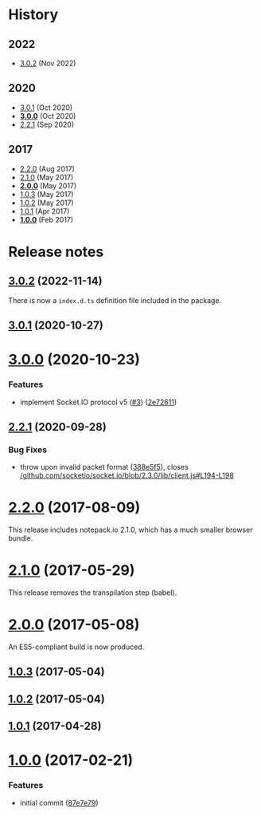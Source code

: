 # History

## 2022

- [3.0.2](#302-2022-11-14) (Nov 2022)

## 2020

- [3.0.1](#301-2020-10-27) (Oct 2020)
- [**3.0.0**](#300-2020-10-23) (Oct 2020)
- [2.2.1](#221-2020-09-28) (Sep 2020)

## 2017

- [2.2.0](#220-2017-08-09) (Aug 2017)
- [2.1.0](#210-2017-5-29) (May 2017)
- [**2.0.0**](#200-2017-05-08) (May 2017)
- [1.0.3](#103-2017-05-04) (May 2017)
- [1.0.2](#102-2017-05-04) (May 2017)
- [1.0.1](#101-2017-04-28) (Apr 2017)
- [**1.0.0**](#100-2017-02-21) (Feb 2017)



# Release notes

## [3.0.2](https://github.com/socketio/socket.io-msgpack-parser/compare/3.0.1...3.0.2) (2022-11-14)

There is now a `index.d.ts` definition file included in the package.



## [3.0.1](https://github.com/socketio/socket.io-msgpack-parser/compare/3.0.0...3.0.1) (2020-10-27)



# [3.0.0](https://github.com/socketio/socket.io-msgpack-parser/compare/2.2.1...3.0.0) (2020-10-23)


### Features

* implement Socket.IO protocol v5 ([#3](https://github.com/socketio/socket.io-msgpack-parser/issues/3)) ([2e72611](https://github.com/socketio/socket.io-msgpack-parser/commit/2e726111437e6f744529fb00afae3afd9497e6d8))



## [2.2.1](https://github.com/socketio/socket.io-msgpack-parser/compare/2.2.0...2.2.1) (2020-09-28)


### Bug Fixes

* throw upon invalid packet format ([388e5f5](https://github.com/socketio/socket.io-msgpack-parser/commit/388e5f55862e32562bbfb0e6e1066dc3f2962191)), closes [/github.com/socketio/socket.io/blob/2.3.0/lib/client.js#L194-L198](https://github.com//github.com/socketio/socket.io/blob/2.3.0/lib/client.js/issues/L194-L198)



# [2.2.0](https://github.com/socketio/socket.io-msgpack-parser/compare/2.1.0...2.2.0) (2017-08-09)

This release includes notepack.io 2.1.0, which has a much smaller browser bundle.



# [2.1.0](https://github.com/socketio/socket.io-msgpack-parser/compare/2.0.0...2.1.0) (2017-05-29)

This release removes the transpilation step (babel).



# [2.0.0](https://github.com/socketio/socket.io-msgpack-parser/compare/1.0.3...2.0.0) (2017-05-08)

An ES5-compliant build is now produced.



## [1.0.3](https://github.com/socketio/socket.io-msgpack-parser/compare/1.0.2...1.0.3) (2017-05-04)



## [1.0.2](https://github.com/socketio/socket.io-msgpack-parser/compare/1.0.1...1.0.2) (2017-05-04)



## [1.0.1](https://github.com/socketio/socket.io-msgpack-parser/compare/1.0.0...1.0.1) (2017-04-28)



# [1.0.0](https://github.com/socketio/socket.io-msgpack-parser/compare/87e7e79897be550345d5ec3298f28b12bead4aef...1.0.0) (2017-02-21)


### Features

* initial commit ([87e7e79](https://github.com/socketio/socket.io-msgpack-parser/commit/87e7e79897be550345d5ec3298f28b12bead4aef))
